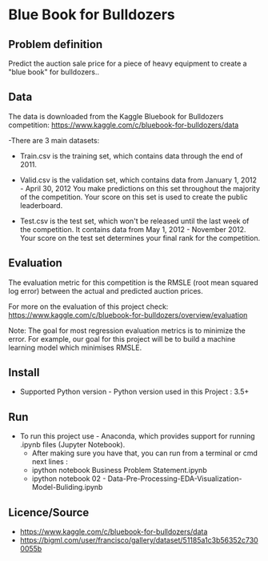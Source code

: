 <h1>Blue Book for Bulldozers</h1>

<h2>Problem definition</h2>

Predict the auction sale price for a piece of heavy equipment to create a "blue book" for bulldozers..

<h2>Data</h2>

The data is downloaded from the Kaggle Bluebook for Bulldozers competition: https://www.kaggle.com/c/bluebook-for-bulldozers/data

  -There are 3 main datasets:

   - Train.csv is the training set, which contains data through the end of 2011.

   - Valid.csv is the validation set, which contains data from January 1, 2012 - April 30, 2012 You make predictions on this set throughout the majority of the competition. Your score on this set is used to create the public leaderboard.

   - Test.csv is the test set, which won't be released until the last week of the competition. It contains data from May 1, 2012 - November 2012. Your score on the test set determines your final rank for the competition.

<h2>Evaluation</h2>

The evaluation metric for this competition is the RMSLE (root mean squared log error) between the actual and predicted auction prices.

For more on the evaluation of this project check: https://www.kaggle.com/c/bluebook-for-bulldozers/overview/evaluation

Note: The goal for most regression evaluation metrics is to minimize the error. For example, our goal for this project will be to build a machine learning model which minimises RMSLE.

<h2>Install</h2>

  - Supported Python version - Python version used in this Project : 3.5+

<h2>Run</h2>

- To run this project use - Anaconda, which provides support for running .ipynb files (Jupyter Notebook).
  - After making sure you have that, you can run from a terminal or cmd next lines :
  - ipython notebook Business Problem Statement.ipynb 
  - ipython notebook 02 - Data-Pre-Processing-EDA-Visualization-Model-Buliding.ipynb

<h2>Licence/Source</h2>
 
 - https://www.kaggle.com/c/bluebook-for-bulldozers/data
 - https://bigml.com/user/francisco/gallery/dataset/51185a1c3b56352c7300055b
